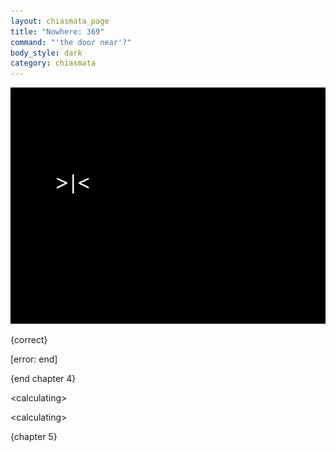 ```yaml
---
layout: chiasmata_page
title: "Nowhere: 369"
command: "'the door near'?"
body_style: dark
category: chiasmata
---
```


![369](/chiasmata/images/narrative/367.gif)

<div class="Computer">
<p>{correct}</p>
<p>[error: end]</p>
<p>{end chapter 4}</p>
<p>&lt;calculating&gt;</p>
<p>&lt;calculating&gt;</p>
<p>{chapter 5}</p>
</div>